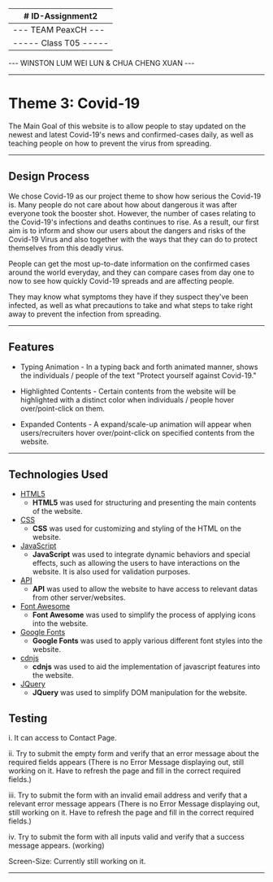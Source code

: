 
|   # ID-Assignment2    |
|-----------------------|
| --- TEAM PeaxCH ---   |
| ----- Class T05 -----   |

--- WINSTON LUM WEI LUN & CHUA CHENG XUAN ---

_____________

# Theme 3: Covid-19
The Main Goal of this website is to allow people to stay updated on the newest and latest Covid-19's news and confirmed-cases daily, as well as teaching people on how to prevent the virus from spreading.

_____________

## Design Process
We chose Covid-19 as our project theme to show how serious the Covid-19 is. Many people do not care about how about dangerous it was after everyone took the booster shot. However, the number of cases relating to the Covid-19's infections and deaths continues to rise. As a result, our first aim is to inform and show our users about the dangers and risks of the Covid-19 Virus and also together with the ways that they can do to protect themselves from this deadly virus. 

People can get the most up-to-date information on the confirmed cases around the world everyday, and they can compare cases from day one to now to see how quickly Covid-19 spreads and are affecting people.

They may know what symptoms they have if they suspect they've been infected, as well as what precautions to take and what steps to take right away to prevent the infection from spreading.

_____________

## Features
- Typing Animation - In a typing back and forth animated manner, shows the individuals / people of the text "Protect yourself against Covid-19." 

- Highlighted Contents - Certain contents from the website will be highlighted with a distinct color when individuals / people hover over/point-click on them.

- Expanded Contents - A expand/scale-up animation will appear when users/recruiters hover over/point-click on specified contents from the website. 

_____________

## Technologies Used
- [HTML5](https://developer.mozilla.org/en-US/docs/Glossary/HTML5)
    - **HTML5** was used for structuring and presenting the main contents of the website.
- [CSS](https://developer.mozilla.org/en-US/docs/Web/CSS)
    - **CSS** was used for customizing and styling of the HTML on the website. 
- [JavaScript](https://developer.mozilla.org/en-US/docs/Web/JavaScript)
    - **JavaScript** was used to integrate dynamic behaviors and special effects, such as allowing the users to have interactions on the website. It is also used for validation purposes.
- [API](https://www.mulesoft.com/resources/api/what-is-an-api)
    - **API** was used to allow the website to have access to relevant datas from other server/websites.
- [Font Awesome](https://fontawesome.com/)
    - **Font Awesome** was used to simplify the process of applying icons into the website.
- [Google Fonts](https://fonts.google.com/)
    - **Google Fonts** was used to apply various different font styles into the website.
- [cdnjs](https://cdnjs.com/)
    - **cdnjs** was used to aid the implementation of javascript features into the website.
- [JQuery](https://jquery.com/)
    - **JQuery** was used to simplify DOM manipulation for the website.


## Testing
i. It can access to Contact Page. 

ii. Try to submit the empty form and verify that an error message about the required fields appears (There is no Error Message displaying out, still working on it. Have to refresh the page and fill in the correct required fields.)

iii. Try to submit the form with an invalid email address and verify that a relevant error message appears (There is no Error Message displaying out, still working on it. Have to refresh the page and fill in the correct required fields.)

iv. Try to submit the form with all inputs valid and verify that a success message appears. (working)

Screen-Size: Currently still working on it.

_____________
